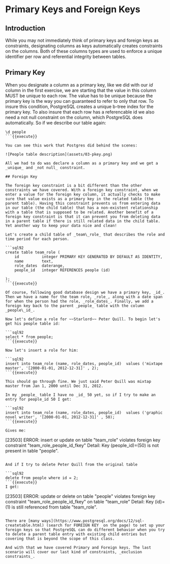 # Primary Keys and Foreign Keys

## Introduction
While you may not immediately think of primary keys and foreign keys as constraints, designating columns as keys automatically creates constraints on the columns. Both of these columns types are used to enforce a unique identifier per row and  referential integrity between tables.

## Primary Key 

When you designate a column as a primary key, like we did with our _id_ column in the first exercise, we are starting that the value in this column MUST be unique to each row. The value has to be unique because the primary key is the way you can guaranteed to refer to only that row. To insure this condition, PostgreSQL creates a unique b-tree index for the primary key. To also insure that each row has a referencable id we also need a not null constraint on the column, which PostgreSQL does automatically. So if we describe our table again:

```sql92
\d people
```{{execute}}

You can see this work that Postgres did behind the scenes:

![People table description](assets/03-pkey.png)

All we had to do was declare a column as a primary key and we get a _unique_ and _not null_ constraint.  

## Foreign Key

The foreign key constraint is a bit different than the other constraints we have covered. With a foreign key constraint, when we enter a value for the foreign key column, it actually checks to make sure that value exists as a primary key in the related table (the parent table). Having this constraint prevents us from entering data in our table (the child table) that has a non-existent relationship with a table that is supposed to be related. Another benefit of a foreign key constraint is that it can prevent you from deleting data in a parent table if there is still related data in the child table. Yet another way to keep your data nice and clean!

Let's create a child table of _team\_role_ that describes the role and time period for each person. 

```sql92
create table team_role (
    id          integer PRIMARY KEY GENERATED BY DEFAULT AS IDENTITY,
    name        text,
    role_dates  daterange,
    people_id   integer REFERENCES people (id)

);
```{{execute}} 

Of course, following good database design we have a primary key, _id_. Then we have a name for the team role, _role_, along with a date span for when the person had the role, _role_dates_. Finally, we add a foreign key back to the parent _people_ table with the column _people\_id_.

Now let's define a role for ~~Starlord~~ Peter Quill. To begin let's get his people table id:

```sql92
select * from people;
```{{execute}} 

Now let's insert a role for him:

```sql92
insert into team_role (name, role_dates, people_id)  values ('mixtape master', '[2000-01-01, 2012-12-31]' , 2);
```{{execute}}

This should go through fine. We just said Peter Quill was mixtap master from Jan 1, 2000 until Dec 31, 2012. 

In my _people_ table I have no _id_ 50 yet, so if I try to make an entry for people_id 50 I get:

```sql92
insert into team_role (name, role_dates, people_id)  values ('graphic novel writer', '[2000-01-01, 2012-12-31]' , 50);
```{{execute}}

Gives me:

```
[23503] ERROR: insert or update on table "team_role" violates foreign key constraint "team_role_people_id_fkey"
Detail: Key (people_id)=(50) is not present in table "people".
```

And if I try to delete Peter Quill from the original table

```sql92
delete from people where id = 2;
```{{execute}}
I get:

```
[23503] ERROR: update or delete on table "people" violates foreign key constraint "team_role_people_id_fkey" on table "team_role"
Detail: Key (id)=(1) is still referenced from table "team_role".
```

There are [many ways](https://www.postgresql.org/docs/12/sql-createtable.html) (search for FOREIGN KEY  on the page) to set up your foreign keys so that PostgreSQL can do different behavior when you try to delete a parent table entry with existing child entries but covering that is beyond the scope of this class.

And with that we have covered Primary and Foreign keys. The last scenario will cover our last kind of constraints, _exclusion constraints_. 

